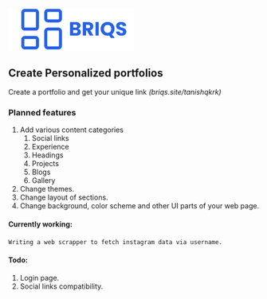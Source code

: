 <img width="50%" src="./public/logo_long.png" />

## Create Personalized portfolios
Create a portfolio and get your unique link _(briqs.site/tanishqkrk)_
<!-- ### Core functionlaity -->

### Planned features
1. Add various content categories
   1. Social links
   2. Experience
   3. Headings
   4. Projects
   5. Blogs
   6. Gallery
2. Change themes.
3. Change layout of sections.
4. Change background, color scheme and other UI parts of your web page.


#### Currently working:
```Writing a web scrapper to fetch instagram data via username.```

#### Todo:
1. Login page.
2. Social links compatibility.